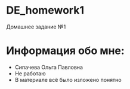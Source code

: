 # DE_homework1
Домашнее задание №1

# Информация обо мне:
+ Сипачева Ольга Павловна
+ Не работаю
+ В материале всё было изложено понятно
